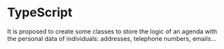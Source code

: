 # TypeScript
It is proposed to create some classes to store the logic of an agenda with the personal data of individuals: addresses, telephone numbers, emails...
